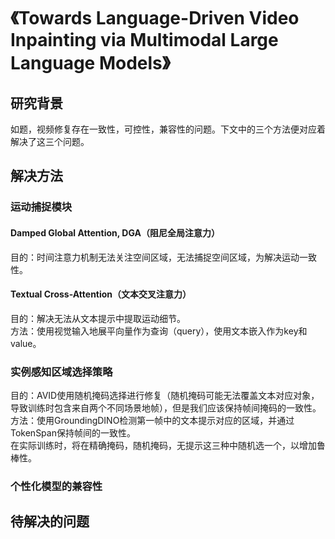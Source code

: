 # 《Towards Language-Driven Video Inpainting via Multimodal Large Language Models》

## 研究背景
如题，视频修复存在一致性，可控性，兼容性的问题。下文中的三个方法便对应着解决了这三个问题。
## 解决方法
### 运动捕捉模块
#### Damped Global Attention, DGA（阻尼全局注意力）
目的：时间注意力机制无法关注空间区域，无法捕捉空间区域，为解决运动一致性。  

#### Textual Cross-Attention（文本交叉注意力）
目的：解决无法从文本提示中提取运动细节。  
方法：使用视觉输入地展平向量作为查询（query），使用文本嵌入作为key和value。
### 实例感知区域选择策略
目的：AVID使用随机掩码选择进行修复（随机掩码可能无法覆盖文本对应对象，导致训练时包含来自两个不同场景地帧），但是我们应该保持帧间掩码的一致性。    
方法：使用GroundingDINO检测第一帧中的文本提示对应的区域，并通过TokenSpan保持帧间的一致性。  
在实际训练时，将在精确掩码，随机掩码，无提示这三种中随机选一个，以增加鲁棒性。
### 个性化模型的兼容性
## 待解决的问题
